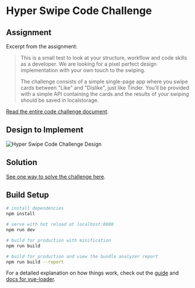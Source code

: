 # Hyper Swipe Code Challenge

## Assignment

Excerpt from the assignment:

> This is a small test to look at your structure, workflow and code skills as a
> developer. We are looking for a pixel perfect design implementation with your
> own touch to the swiping.
>
> The challenge consists of a simple single-page app where you swipe cards
> between "Like" and "Dislike", just like Tinder. You'll be provided with a
> simple API containing the cards and the results of your swiping should be
> saved in localstorage.

[Read the entire code challenge document](https://hyper-swipe.herokuapp.com).

## Design to Implement

![Hyper Swipe Code Challenge Design](http://bmichelsen.no/f/hyper-swipe-design.png)

## Solution

[See one way to solve the challenge here](http://bmichelsen.no/f/hyper-swipe/).

## Build Setup

``` bash
# install dependencies
npm install

# serve with hot reload at localhost:8080
npm run dev

# build for production with minification
npm run build

# build for production and view the bundle analyzer report
npm run build --report
```

For a detailed explanation on how things work, check out the [guide](http://vuejs-templates.github.io/webpack/) and [docs for vue-loader](http://vuejs.github.io/vue-loader).
